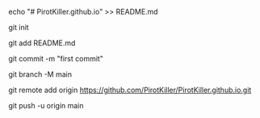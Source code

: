echo "# PirotKiller.github.io" >> README.md

git init

git add README.md

git commit -m "first commit"

git branch -M main

git remote add origin https://github.com/PirotKiller/PirotKiller.github.io.git

git push -u origin main

                
